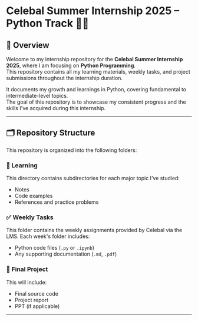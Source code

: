 # Celebal Summer Internship 2025 – Python Track 🐍🚀

## 📌 Overview

Welcome to my internship repository for the **Celebal Summer Internship 2025**, where I am focusing on **Python Programming**.  
This repository contains all my learning materials, weekly tasks, and project submissions throughout the internship duration.

It documents my growth and learnings in Python, covering fundamental to intermediate-level topics.  
The goal of this repository is to showcase my consistent progress and the skills I've acquired during this internship.

---

## 🗂️ Repository Structure

This repository is organized into the following folders:

### 📘 Learning
This directory contains subdirectories for each major topic I’ve studied:
- Notes
- Code examples
- References and practice problems

### ✅ Weekly Tasks
This folder contains the weekly assignments provided by Celebal via the LMS. Each week's folder includes:
- Python code files (`.py` or `.ipynb`)
- Any supporting documentation (`.md`, `.pdf`)

### 📂 Final Project
This will include:
- Final source code
- Project report
- PPT (if applicable)

---


